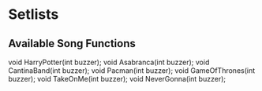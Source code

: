 # Setlists

## Available Song Functions
void HarryPotter(int buzzer);
void Asabranca(int buzzer);
void CantinaBand(int buzzer);
void Pacman(int buzzer);
void GameOfThrones(int buzzer);
void TakeOnMe(int buzzer);
void NeverGonna(int buzzer);
